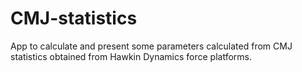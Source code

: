 # CMJ-statistics
App to calculate and present some parameters calculated from CMJ statistics obtained from Hawkin Dynamics force platforms.
